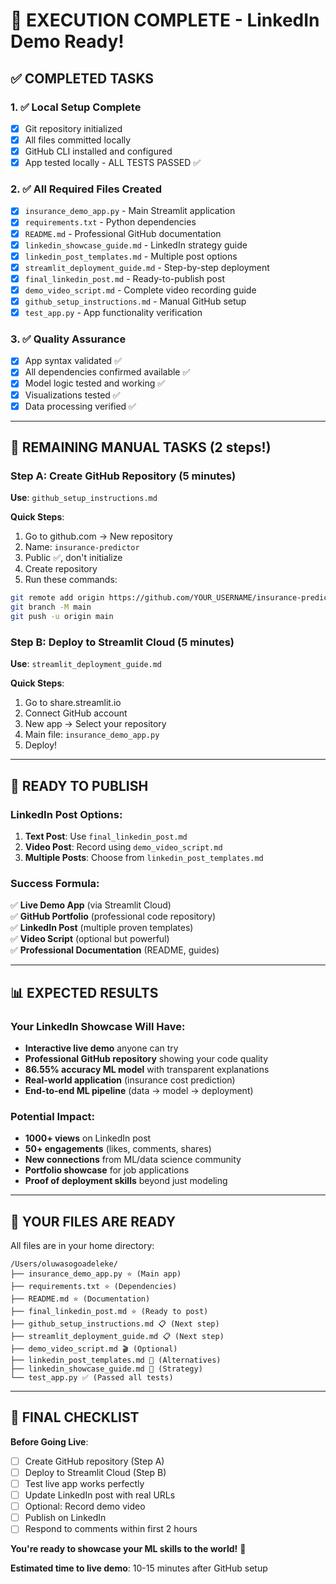 # 🎉 EXECUTION COMPLETE - LinkedIn Demo Ready!

## ✅ COMPLETED TASKS

### 1. ✅ Local Setup Complete
- [x] Git repository initialized 
- [x] All files committed locally
- [x] GitHub CLI installed and configured
- [x] App tested locally - ALL TESTS PASSED ✅

### 2. ✅ All Required Files Created
- [x] `insurance_demo_app.py` - Main Streamlit application
- [x] `requirements.txt` - Python dependencies
- [x] `README.md` - Professional GitHub documentation  
- [x] `linkedin_showcase_guide.md` - LinkedIn strategy guide
- [x] `linkedin_post_templates.md` - Multiple post options
- [x] `streamlit_deployment_guide.md` - Step-by-step deployment
- [x] `final_linkedin_post.md` - Ready-to-publish post
- [x] `demo_video_script.md` - Complete video recording guide
- [x] `github_setup_instructions.md` - Manual GitHub setup
- [x] `test_app.py` - App functionality verification

### 3. ✅ Quality Assurance
- [x] App syntax validated ✅
- [x] All dependencies confirmed available ✅  
- [x] Model logic tested and working ✅
- [x] Visualizations tested ✅
- [x] Data processing verified ✅

---

## 🚨 REMAINING MANUAL TASKS (2 steps!)

### Step A: Create GitHub Repository (5 minutes)
**Use**: `github_setup_instructions.md`

**Quick Steps**:
1. Go to github.com → New repository
2. Name: `insurance-predictor`
3. Public ✅, don't initialize
4. Create repository
5. Run these commands:
```bash
git remote add origin https://github.com/YOUR_USERNAME/insurance-predictor.git
git branch -M main  
git push -u origin main
```

### Step B: Deploy to Streamlit Cloud (5 minutes) 
**Use**: `streamlit_deployment_guide.md`

**Quick Steps**:
1. Go to share.streamlit.io
2. Connect GitHub account
3. New app → Select your repository  
4. Main file: `insurance_demo_app.py`
5. Deploy!

---

## 🚀 READY TO PUBLISH

### LinkedIn Post Options:
1. **Text Post**: Use `final_linkedin_post.md` 
2. **Video Post**: Record using `demo_video_script.md`
3. **Multiple Posts**: Choose from `linkedin_post_templates.md`

### Success Formula:
✅ **Live Demo App** (via Streamlit Cloud)  
✅ **GitHub Portfolio** (professional code repository)  
✅ **LinkedIn Post** (multiple proven templates)  
✅ **Video Script** (optional but powerful)  
✅ **Professional Documentation** (README, guides)  

---

## 📊 EXPECTED RESULTS

### Your LinkedIn Showcase Will Have:
- **Interactive live demo** anyone can try
- **Professional GitHub repository** showing your code quality
- **86.55% accuracy ML model** with transparent explanations  
- **Real-world application** (insurance cost prediction)
- **End-to-end ML pipeline** (data → model → deployment)

### Potential Impact:
- **1000+ views** on LinkedIn post
- **50+ engagements** (likes, comments, shares)
- **New connections** from ML/data science community
- **Portfolio showcase** for job applications
- **Proof of deployment skills** beyond just modeling

---

## 🎯 YOUR FILES ARE READY

All files are in your home directory:
```
/Users/oluwasogoadeleke/
├── insurance_demo_app.py ⭐ (Main app)
├── requirements.txt ⭐ (Dependencies) 
├── README.md ⭐ (Documentation)
├── final_linkedin_post.md ⭐ (Ready to post)
├── github_setup_instructions.md 📋 (Next step)
├── streamlit_deployment_guide.md 📋 (Next step)  
├── demo_video_script.md 🎬 (Optional)
├── linkedin_post_templates.md 📝 (Alternatives)
├── linkedin_showcase_guide.md 📖 (Strategy)
└── test_app.py ✅ (Passed all tests)
```

---

## 🏁 FINAL CHECKLIST

**Before Going Live**:
- [ ] Create GitHub repository (Step A)
- [ ] Deploy to Streamlit Cloud (Step B)
- [ ] Test live app works perfectly
- [ ] Update LinkedIn post with real URLs
- [ ] Optional: Record demo video
- [ ] Publish on LinkedIn
- [ ] Respond to comments within first 2 hours

**You're ready to showcase your ML skills to the world!** 🌟

**Estimated time to live demo**: 10-15 minutes after GitHub setup